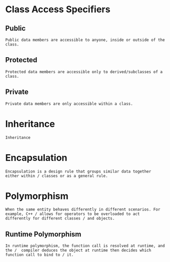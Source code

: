 # Class Access Specifiers
## Public
    Public data members are accessible to anyone, inside or outside of the class.
## Protected
    Protected data members are accessible only to derived/subclasses of a class.
## Private
    Private data members are only accessible within a class.


# Inheritance
    Inheritance


# Encapsulation
    Encapsulation is a design rule that groups similar data together either within / classes or as a general rule.

# Polymorphism
    When the same entity behaves differently in different scenarios. For example, C++ / allows for operators to be overloaded to act differently for different classes / and objects.

## Runtime Polymorphism
    In runtime polymorphism, the function call is resolved at runtime, and the /  compiler deduces the object at runtime then decides which function call to bind to / it.